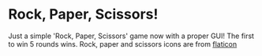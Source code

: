 # Rock, Paper, Scissors!

Just a simple 'Rock, Paper, Scissors' game now with a proper GUI! The first to win 5 rounds wins. 
Rock, paper and scissors icons are from [flaticon](https://www.flaticon.com/)